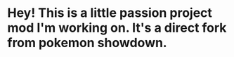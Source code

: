 # Hey! This is a little passion project mod I'm working on. It's a direct fork from pokemon showdown.
